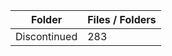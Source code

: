 | Folder       |   Files / Folders |
|--------------|-------------------|
| Discontinued |               283 |